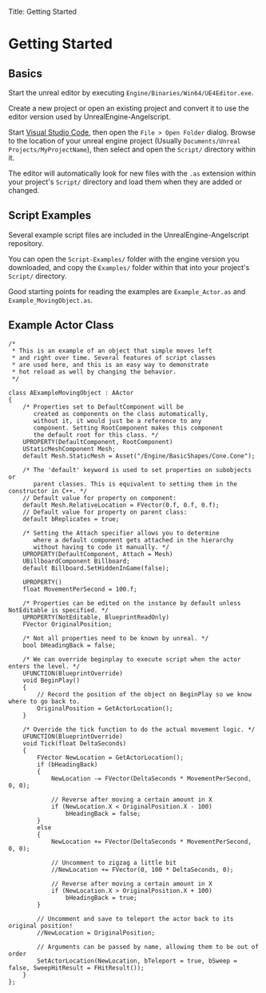 Title: Getting Started

# Getting Started

## Basics
Start the unreal editor by executing `Engine/Binaries/Win64/UE4Editor.exe`.

Create a new project or open an existing project and convert it to use the editor version used
by UnrealEngine-Angelscript.

Start [Visual Studio Code](https://code.visualstudio.com/), then open the `File > Open Folder` dialog.
Browse to the location of your unreal engine project (Usually `Documents/Unreal Projects/MyProjectName`),
then select and open the `Script/` directory within it.

The editor will automatically look for new files with the `.as` extension within 
your project's `Script/` directory and load them when they are added or changed.

## Script Examples
Several example script files are included in the UnrealEngine-Angelscript repository.

You can open the `Script-Examples/` folder with the engine version you downloaded,
and copy the `Examples/` folder within that into your project's `Script/` directory.

Good starting points for reading the examples are `Example_Actor.as`
and `Example_MovingObject.as`.

## Example Actor Class
```
/*
 * This is an example of an object that simple moves left
 * and right over time. Several features of script classes
 * are used here, and this is an easy way to demonstrate
 * hot reload as well by changing the behavior.
 */

class AExampleMovingObject : AActor
{
	/* Properties set to DefaultComponent will be
	   created as components on the class automatically,
	   without it, it would just be a reference to any
	   component. Setting RootComponent makes this component
	   the default root for this class. */
	UPROPERTY(DefaultComponent, RootComponent)
	UStaticMeshComponent Mesh;
	default Mesh.StaticMesh = Asset("/Engine/BasicShapes/Cone.Cone");

	/* The 'default' keyword is used to set properties on subobjects or
	   parent classes. This is equivalent to setting them in the constructor in C++. */
	// Default value for property on component:
	default Mesh.RelativeLocation = FVector(0.f, 0.f, 0.f);
	// Default value for property on parent class:
	default bReplicates = true;

	/* Setting the Attach specifier allows you to determine
	   where a default component gets attached in the hierarchy
	   without having to code it manually. */
	UPROPERTY(DefaultComponent, Attach = Mesh)
	UBillboardComponent Billboard;
	default Billboard.SetHiddenInGame(false);

	UPROPERTY()
	float MovementPerSecond = 100.f;

	/* Properties can be edited on the instance by default unless NotEditable is specified. */
	UPROPERTY(NotEditable, BlueprintReadOnly)
	FVector OriginalPosition;

	/* Not all properties need to be known by unreal. */
	bool bHeadingBack = false;

	/* We can override beginplay to execute script when the actor enters the level. */
	UFUNCTION(BlueprintOverride)
	void BeginPlay()
	{
		// Record the position of the object on BeginPlay so we know where to go back to.
		OriginalPosition = GetActorLocation();
	}

	/* Override the tick function to do the actual movement logic. */
	UFUNCTION(BlueprintOverride)
	void Tick(float DeltaSeconds)
	{
		FVector NewLocation = GetActorLocation();
		if (bHeadingBack)
		{
			NewLocation -= FVector(DeltaSeconds * MovementPerSecond, 0, 0);

			// Reverse after moving a certain amount in X
			if (NewLocation.X < OriginalPosition.X - 100)
				bHeadingBack = false;
		}
		else
		{
			NewLocation += FVector(DeltaSeconds * MovementPerSecond, 0, 0);

			// Uncomment to zigzag a little bit
			//NewLocation += FVector(0, 100 * DeltaSeconds, 0);

			// Reverse after moving a certain amount in X
			if (NewLocation.X > OriginalPosition.X + 100)
				bHeadingBack = true;
		}

		// Uncomment and save to teleport the actor back to its original position!
		//NewLocation = OriginalPosition;

		// Arguments can be passed by name, allowing them to be out of order
		SetActorLocation(NewLocation, bTeleport = true, bSweep = false, SweepHitResult = FHitResult());
	}
};
```